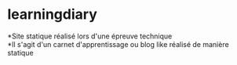 # learningdiary
*Site statique réalisé lors d'une épreuve technique  
*Il s'agit d'un carnet d'apprentissage ou blog like réalisé de manière statique
